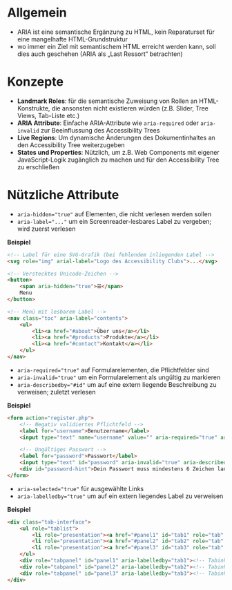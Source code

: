# Allgemein

* ARIA ist eine semantische Ergänzung zu HTML, kein Reparaturset für eine mangelhafte HTML-Grundstruktur
* wo immer ein Ziel mit semantischem HTML erreicht werden kann, soll dies auch geschehen (ARIA als „Last Ressort“ betrachten)

# Konzepte

* **Landmark Roles**: für die semantische Zuweisung von Rollen an HTML-Konstrukte, die ansonsten nicht existieren würden (z.B. Slider, Tree Views, Tab-Liste etc.)
* **ARIA Attribute**: Einfache ARIA-Attribute wie `aria-required` oder `aria-invalid` zur Beeinflussung des Accessibility Trees
* **Live Regions**: Um dynamische Änderungen des Dokumentinhaltes an den Accessibility Tree weiterzugeben
* **States und Properties**: Nützlich, um z.B. Web Components mit eigener JavaScript-Logik zugänglich zu machen und für den Accessibility Tree zu erschließen

# Nützliche Attribute

* `aria-hidden="true"` auf Elementen, die nicht verlesen werden sollen
* `aria-label="..."` um ein Screenreader-lesbares Label zu vergeben; wird zuerst verlesen

**Beispiel**

```html
<!-- Label für eine SVG-Grafik (bei fehlendem inliegenden Label -->
<svg role="img" arial-label="Logo des Accessibility Clubs">...</svg>

<!-- Verstecktes Unicode-Zeichen -->
<button>
    <span aria-hidden="true">☰</span>
    Menu
</button>

<!-- Menü mit lesbarem Label -->
<nav class="toc" aria-label="contents">
    <ul>
        <li><a href="#about">Über uns</a></li>
        <li><a href="#products">Produkte</a></li>
        <li><a href="#contact">Kontakt</a></li>
    </ul>
</nav>
```

* `aria-required="true"` auf Formularelementen, die Pflichtfelder sind
* `aria-invalid="true"` um ein Formularelement als ungültig zu markieren
* `aria-describedby="#id"` um auf eine extern liegende Beschreibung zu verweisen; zuletzt verlesen

**Beispiel**

```html
<form action="register.php">
    <!-- Negativ validiertes Pflichtfeld -->
    <label for="username">Benutzername</label>
    <input type="text" name="username" value="" aria-required="true" aria-invalid="true"/>

    <!-- Ungültiges Passwort -->
    <label for="password">Passwort</label>
    <input type="text" id="password" aria-invalid="true" aria-describedby="password-hint">
    <div id="password-hint">Dein Passwort muss mindestens 6 Zeichen lang sein</div>
</form>
```

* `aria-selected="true"` für ausgewählte Links
* `aria-labelledby="true"` um auf ein extern liegendes Label zu verweisen

**Beispiel**

```html
<div class="tab-interface">
    <ul role="tablist">
        <li role="presentation"><a href="#panel1" id="tab1" role="tab" aria-selected="true">Erster Tab</a></li>
        <li role="presentation"><a href="#panel2" id="tab2" role="tab" tabindex="-1">Zweiter Tab</a></li>
        <li role="presentation"><a href="#panel3" id="tab3" role="tab" tabindex="-1">Dritter Tab</a></li>
    </ul>
    <div role="tabpanel" id="panel1" aria-labelledby="tab1"><!-- Tabinhalt 1 --></div>
    <div role="tabpanel" id="panel2" aria-labelledby="tab2"><!-- Tabinhalt 2 --></div>
    <div role="tabpanel" id="panel3" aria-labelledby="tab3"><!-- Tabinhalt 3 --></div>
</div>
```
